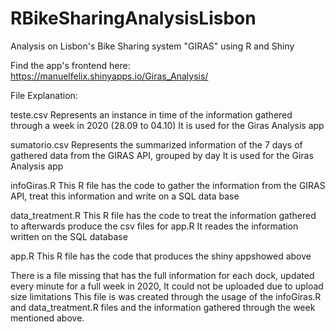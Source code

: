 # RBikeSharingAnalysisLisbon
Analysis on Lisbon's Bike Sharing system "GIRAS" using R and Shiny

Find the app's frontend here: https://manuelfelix.shinyapps.io/Giras_Analysis/

File Explanation:

teste.csv
  Represents an instance in time of the information gathered through a week in 2020 (28.09 to 04.10)
  It is used for the Giras Analysis app
  
sumatorio.csv
  Represents the summarized information of the 7 days of gathered data from the GIRAS API, grouped by day
  It is used for the Giras Analysis app
  
infoGiras.R
  This R file has the code to gather the information from the GIRAS API, treat this information and write on a SQL data base
  
data_treatment.R
  This R file has the code to treat the information gathered to afterwards produce the csv files for app.R
  It reades the information written on the SQL database
  
app.R
  This R file has the code that produces the shiny appshowed above
  
There is a file missing that has the full information for each dock, updated every minute for a full week in 2020, It could not be uploaded due to upload size limitations
This file is was created through the usage of the infoGiras.R and data_treatment.R files and the information gathered through the week mentioned above.
